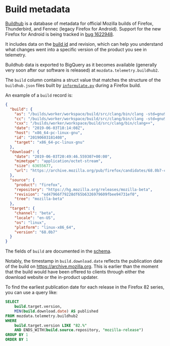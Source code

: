 # Build metadata

[Buildhub] is a database of metadata for official Mozilla builds of
Firefox, Thunderbird, and Fennec (legacy Firefox for Android).
Support for the new Firefox for Android is being tracked in 
[bug 1622948](https://bugzilla.mozilla.org/show_bug.cgi?id=1622948).

It includes data on the [build id](/concepts/terminology.md#build-id) and revision,
which can help you understand what changes went into a specific version
of the product you see in telemetry.

Buildhub data is exported to BigQuery as it becomes available (generally very soon after our software is released) at `mozdata.telemetry.buildhub2`.

The `build` column contains a struct value
that matches the structure of the `buildhub.json` files
built by [`informulate.py`] during a Firefox build.

An example of a `build` record is:

```json
{
  "build": {
    "as": "/builds/worker/workspace/build/src/clang/bin/clang -std=gnu99",
    "cc": "/builds/worker/workspace/build/src/clang/bin/clang -std=gnu99",
    "cxx": "/builds/worker/workspace/build/src/clang/bin/clang++",
    "date": "2019-06-03T18:14:08Z",
    "host": "x86_64-pc-linux-gnu",
    "id": "20190603181408",
    "target": "x86_64-pc-linux-gnu"
  },
  "download": {
    "date": "2019-06-03T20:49:46.559307+00:00",
    "mimetype": "application/octet-stream",
    "size": 63655677,
    "url": "https://archive.mozilla.org/pub/firefox/candidates/68.0b7-candidates/build1/linux-x86_64/en-US/firefox-68.0b7.tar.bz2"
  },
  "source": {
    "product": "firefox",
    "repository": "https://hg.mozilla.org/releases/mozilla-beta",
    "revision": "ed47966f79228df65b6326979609fbee94731ef0",
    "tree": "mozilla-beta"
  },
  "target": {
    "channel": "beta",
    "locale": "en-US",
    "os": "linux",
    "platform": "linux-x86_64",
    "version": "68.0b7"
  }
}
```

The fields of `build` are documented in the [schema].

Notably, the timestamp in `build.download.date` reflects the publication date of the build on https://archive.mozilla.org.
This is earlier than the moment that the build would have been offered to clients through either the download website
or the in-product updater.

To find the earliest publication date for each release in the Firefox 82 series,
you can use a query like:

```sql
SELECT
    build.target.version,
    MIN(build.download.date) AS published
FROM mozdata.telemetry.buildhub2
WHERE
    build.target.version LIKE "82.%"
    AND ENDS_WITH(build.source.repository, "mozilla-release")
GROUP BY 1
ORDER BY 1
```

[buildhub]: https://buildhub.moz.tools/
[`informulate.py`]: https://searchfox.org/mozilla-central/source/toolkit/mozapps/installer/informulate.py
[schema]: https://github.com/mozilla-releng/buildhub2/blob/master/schema.yaml
